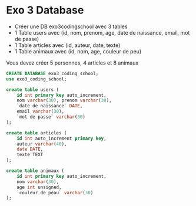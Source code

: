 # Exo 3 Database
- Créer une DB exo3codingschool avec 3 tables
- 1 Table users avec (id, nom, prenom, age, date de naissance, email, mot de passe)
- 1 Table articles avec (id, auteur, date, texte)
- 1 Table animaux avec (id, nom, age, couleur de peu)

Vous devez créer 5 personnes, 4 articles et 8 animaux

```sql
CREATE DATABASE exo3_coding_school;
use exo3_coding_school;

create table users (
    id int primary key auto_increment,
    nom varchar(30), prenom varchar(30),
    `date de naissance` DATE,
    email varchar(30),
    `mot de passe` varchar(30)
);

create table articles (
    id int auto_increment primary key,
    auteur varchar(40),
    date DATE,
    texte TEXT
);

create table animaux (
    id int primary key auto_increment,
    nom varchar(30),
    age int unsigned,
    `couleur de peau` varchar(30)
);
```
